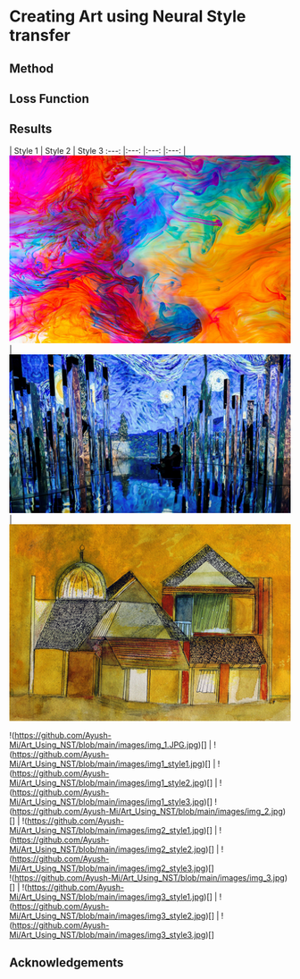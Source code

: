 # Creating Art using Neural Style transfer


## Method


## Loss Function


## Results

 | Style 1 | Style 2 | Style 3
:---: |:---: |:---: |:---: 
 | ![](https://github.com/Ayush-Mi/Art_Using_NST/blob/main/images/style_1.jpeg) | ![](https://github.com/Ayush-Mi/Art_Using_NST/blob/main/images/style_2.jpeg)  
 | ![](https://github.com/Ayush-Mi/Art_Using_NST/blob/main/images/style_3.jpeg)
 
 !(https://github.com/Ayush-Mi/Art_Using_NST/blob/main/images/img_1.JPG.jpg)[] |  !(https://github.com/Ayush-Mi/Art_Using_NST/blob/main/images/img1_style1.jpg)[] |  !(https://github.com/Ayush-Mi/Art_Using_NST/blob/main/images/img1_style2.jpg)[] |  !(https://github.com/Ayush-Mi/Art_Using_NST/blob/main/images/img1_style3.jpg)[] 
 !(https://github.com/Ayush-Mi/Art_Using_NST/blob/main/images/img_2.jpg)[] |  !(https://github.com/Ayush-Mi/Art_Using_NST/blob/main/images/img2_style1.jpg)[] |  !(https://github.com/Ayush-Mi/Art_Using_NST/blob/main/images/img2_style2.jpg)[] |  !(https://github.com/Ayush-Mi/Art_Using_NST/blob/main/images/img2_style3.jpg)[]  
 !(https://github.com/Ayush-Mi/Art_Using_NST/blob/main/images/img_3.jpg)[] |  !(https://github.com/Ayush-Mi/Art_Using_NST/blob/main/images/img3_style1.jpg)[] |  !(https://github.com/Ayush-Mi/Art_Using_NST/blob/main/images/img3_style2.jpg)[] |  !(https://github.com/Ayush-Mi/Art_Using_NST/blob/main/images/img3_style3.jpg)[] 

## Acknowledgements

